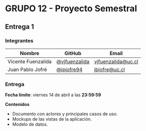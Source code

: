 # GRUPO 12 - Proyecto Semestral

## Entrega 1

### Integrantes

Nombre             | GitHub          | Email
------------------ | --------------- | ---------------------
Vicente Fuenzalida | [@vjfuenzalida] | [vjfuenzalida@uc.cl]
Juan Pablo Jofré   | [@jpjofre94]    | [jbjofre@uc.cl]

[@vjfuenzalida]:      https://github.com/vjfuenzalida
[@jpjofre94]: 		  https://github.com/jpjofre94

[vjfuenzalida@uc.cl]: mailto:vjfuenzalida@uc.cl
[jbjofre@uc.cl]:      mailto:jbjofre@uc.cl


### Entrega

**Fecha límite**: viernes 14 de abril a las **23:59:59**

**Contenidos**
* Documento con actores y principales casos de uso.
* Mockups de las vistas de la aplicación.
* Modelo de datos.

